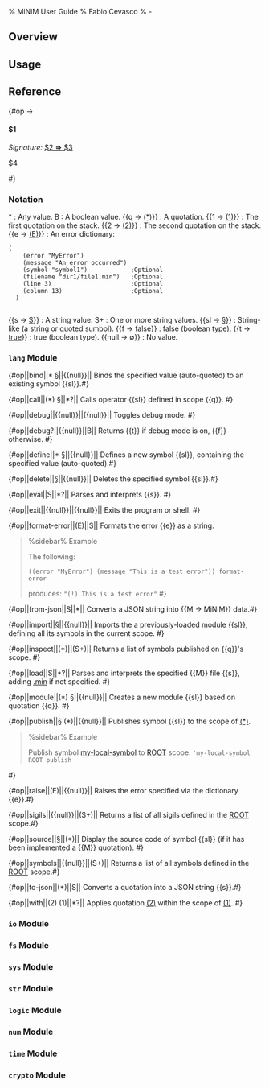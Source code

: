 % MiNiM User Guide
% Fabio Cevasco
% -

## Overview
## Usage
## Reference

{#op -> 
#### $1

_Signature:_ [ $2 **&rArr;** $3](class:kwd)

$4

 #}

### Notation

\*
: Any value.
B
: A boolean value.
{{q -> [(\*)](class:kwd)}}
: A quotation.
{{1 -> [(1)](class:kwd)}}
: The first quotation on the stack.
{{2 -> [(2)](class:kwd)}}
: The second quotation on the stack.
{{e -> [(E)](class:kwd)}}
: An error dictionary:
  <pre><code>(
    (error "MyError")
    (message "An error occurred")
    (symbol "symbol1")            ;Optional
    (filename "dir1/file1.min")   ;Optional
    (line 3)                      ;Optional
    (column 13)                   ;Optional
  )
  </code></pre>
{{s -> [S](class:kwd)}}
: A string value.
S+
: One or more string values.
{{sl -> [§](class:kwd)}}
: String-like (a string or quoted sumbol).
{{f -> [false](class:kwd)}} 
: false (boolean type).
{{t -> [true](class:kwd)}}
: true (boolean type).
{{null -> &#x2205;}}
: No value.

### `lang` Module

{#op||bind||\* §||{{null}}||
Binds the specified value (auto-quoted) to an existing symbol {{sl}}.#}

{#op||call||(\*) §||\*?||
Calls operator {{sl}} defined in scope {{q}}. #}

{#op||debug||{{null}}||{{null}}||
Toggles debug mode. #}

{#op||debug?||{{null}}||B||
Returns {{t}} if debug mode is on, {{f}} otherwise. #}

{#op||define||\* §||{{null}}||
Defines a new symbol {{sl}}, containing the specified value (auto-quoted).#}

{#op||delete||§||{{null}}||
Deletes the specified symbol {{sl}}.#}

{#op||eval||S||\*?||
Parses and interprets {{s}}. #}

{#op||exit||{{null}}||{{null}}||
Exits the program or shell. #}

{#op||format-error||(E)||S||
Formats the error {{e}} as a string.

> %sidebar%
> Example
> 
> The following: 
> 
> `((error "MyError") (message "This is a test error")) format-error`
> 
> produces: `"(!) This is a test error"`
#}

{#op||from-json||S||\*||
Converts a JSON string into {{M -> MiNiM}} data.#}

{#op||import||§||{{null}}||
Imports the a previously-loaded module {{sl}}, defining all its symbols in the current scope. #}

{#op||inspect||(\*)||(S+)||
Returns a list of symbols published on {{q}}'s scope. #}

{#op||load||S||\*?||
Parses and interprets the specified {{M}} file {{s}}, adding [.min](class:ext) if not specified. #}

{#op||module||(\*) §||{{null}}||
Creates a new module {{sl}} based on quotation {{q}}. #}

{#op||publish||§ (*)||{{null}}||
Publishes symbol {{sl}} to the scope of [(\*)](class:kwd).

> %sidebar%
> Example
>
> Publish symbol [my-local-symbol](class:kwd) to [ROOT](class:kwd) scope:
> `'my-local-symbol ROOT publish`

#}

{#op||raise||(E)||{{null}}||
Raises the error specified via the dictionary {{e}}.#}


{#op||sigils||{{null}}||(S+)||
Returns a list of all sigils defined in the [ROOT](class:kwd) scope.#}

{#op||source||§||(\*)||
Display the source code of symbol {{sl}} (if it has been implemented a {{M}} quotation). #}

{#op||symbols||{{null}}||(S+)||
Returns a list of all symbols defined in the [ROOT](class:kwd) scope.#}

{#op||to-json||(\*)||S||
Converts a quotation into a JSON string {{s}}.#}

{#op||with||(2) (1)||\*?||
Applies quotation [(2)](class:kwd) within the scope of [(1)](class:kwd). #}

### `io` Module

### `fs` Module

### `sys` Module

### `str` Module

### `logic` Module

### `num` Module

### `time` Module

### `crypto` Module
